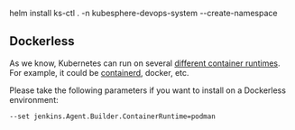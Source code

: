helm install ks-ctl . -n kubesphere-devops-system --create-namespace

## Dockerless

As we know, Kubernetes can run on several [different container runtimes](https://kubernetes.io/docs/setup/production-environment/container-runtimes/). 
For example, it could be [containerd](https://github.com/containerd/containerd), docker, etc.

Please take the following parameters if you want to install on a Dockerless environment:

`--set jenkins.Agent.Builder.ContainerRuntime=podman`
